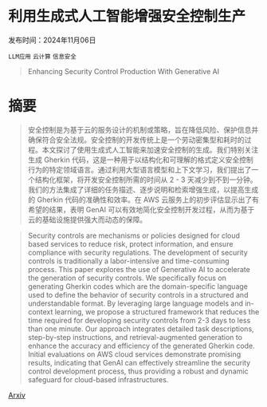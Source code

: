 # 利用生成式人工智能增强安全控制生产

发布时间：2024年11月06日

`LLM应用` `云计算` `信息安全`

> Enhancing Security Control Production With Generative AI

# 摘要

> 安全控制是为基于云的服务设计的机制或策略，旨在降低风险、保护信息并确保符合安全法规。安全控制的开发传统上是一个劳动密集型和耗时的过程。本文探讨了使用生成式人工智能来加速安全控制的生成。我们特别关注生成 Gherkin 代码，这是一种用于以结构化和可理解的格式定义安全控制行为的特定领域语言。通过利用大型语言模型和上下文学习，我们提出了一个结构化框架，将开发安全控制所需的时间从 2 - 3 天减少到不到一分钟。我们的方法集成了详细的任务描述、逐步说明和检索增强生成，以提高生成的 Gherkin 代码的准确性和效率。在 AWS 云服务上的初步评估显示出了有希望的结果，表明 GenAI 可以有效地简化安全控制开发过程，从而为基于云的基础设施提供强大而动态的保障。

> Security controls are mechanisms or policies designed for cloud based services to reduce risk, protect information, and ensure compliance with security regulations. The development of security controls is traditionally a labor-intensive and time-consuming process. This paper explores the use of Generative AI to accelerate the generation of security controls. We specifically focus on generating Gherkin codes which are the domain-specific language used to define the behavior of security controls in a structured and understandable format. By leveraging large language models and in-context learning, we propose a structured framework that reduces the time required for developing security controls from 2-3 days to less than one minute. Our approach integrates detailed task descriptions, step-by-step instructions, and retrieval-augmented generation to enhance the accuracy and efficiency of the generated Gherkin code. Initial evaluations on AWS cloud services demonstrate promising results, indicating that GenAI can effectively streamline the security control development process, thus providing a robust and dynamic safeguard for cloud-based infrastructures.

[Arxiv](https://arxiv.org/abs/2411.04284)